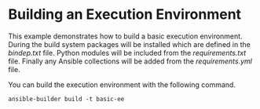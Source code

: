 # Building an Execution Environment

This example demonstrates how to build a basic execution environment. During the 
build system packages will be installed which are defined in the _bindep.txt_ file. 
Python modules will be included from the _requirements.txt_ file. Finally any 
Ansible collections will be added from the _requirements.yml_ file.

You can build the execution environment with the following command.

```console
ansible-builder build -t basic-ee
```
